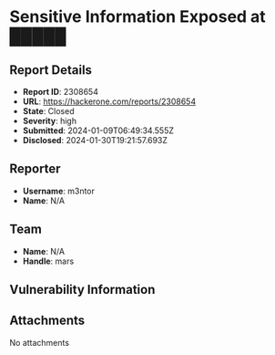 # Sensitive Information Exposed at █████

## Report Details
- **Report ID**: 2308654
- **URL**: https://hackerone.com/reports/2308654
- **State**: Closed
- **Severity**: high
- **Submitted**: 2024-01-09T06:49:34.555Z
- **Disclosed**: 2024-01-30T19:21:57.693Z

## Reporter
- **Username**: m3ntor
- **Name**: N/A

## Team
- **Name**: N/A
- **Handle**: mars

## Vulnerability Information


## Attachments
No attachments
